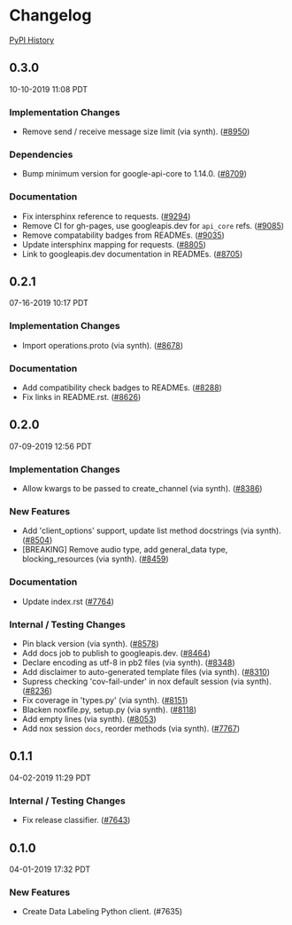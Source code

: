 # Changelog

[PyPI History][1]

[1]: https://pypi.org/project/google-cloud-datalabeling/#history

## 0.3.0

10-10-2019 11:08 PDT


### Implementation Changes
- Remove send / receive message size limit (via synth). ([#8950](https://github.com/googleapis/google-cloud-python/pull/8950))

### Dependencies
- Bump minimum version for google-api-core to 1.14.0. ([#8709](https://github.com/googleapis/google-cloud-python/pull/8709))

### Documentation
- Fix intersphinx reference to requests. ([#9294](https://github.com/googleapis/google-cloud-python/pull/9294))
- Remove CI for gh-pages, use googleapis.dev for `api_core` refs. ([#9085](https://github.com/googleapis/google-cloud-python/pull/9085))
- Remove compatability badges from READMEs. ([#9035](https://github.com/googleapis/google-cloud-python/pull/9035))
- Update intersphinx mapping for requests. ([#8805](https://github.com/googleapis/google-cloud-python/pull/8805))
- Link to googleapis.dev documentation in READMEs. ([#8705](https://github.com/googleapis/google-cloud-python/pull/8705))

## 0.2.1

07-16-2019 10:17 PDT


### Implementation Changes
- Import operations.proto (via synth). ([#8678](https://github.com/googleapis/google-cloud-python/pull/8678))

### Documentation
- Add compatibility check badges to READMEs. ([#8288](https://github.com/googleapis/google-cloud-python/pull/8288))
- Fix links in README.rst. ([#8626](https://github.com/googleapis/google-cloud-python/pull/8626))

## 0.2.0

07-09-2019 12:56 PDT


### Implementation Changes
- Allow kwargs to be passed to create_channel (via synth). ([#8386](https://github.com/googleapis/google-cloud-python/pull/8386))

### New Features
- Add 'client_options' support, update list method docstrings (via synth). ([#8504](https://github.com/googleapis/google-cloud-python/pull/8504))
- [BREAKING] Remove audio type, add general_data type, blocking_resources (via synth). ([#8459](https://github.com/googleapis/google-cloud-python/pull/8459))

### Documentation
- Update index.rst ([#7764](https://github.com/googleapis/google-cloud-python/pull/7764))

### Internal / Testing Changes
- Pin black version (via synth). ([#8578](https://github.com/googleapis/google-cloud-python/pull/8578))
- Add docs job to publish to googleapis.dev. ([#8464](https://github.com/googleapis/google-cloud-python/pull/8464))
- Declare encoding as utf-8 in pb2 files (via synth). ([#8348](https://github.com/googleapis/google-cloud-python/pull/8348))
- Add disclaimer to auto-generated template files (via synth). ([#8310](https://github.com/googleapis/google-cloud-python/pull/8310))
- Supress checking 'cov-fail-under' in nox default session (via synth). ([#8236](https://github.com/googleapis/google-cloud-python/pull/8236))
- Fix coverage in 'types.py' (via synth). ([#8151](https://github.com/googleapis/google-cloud-python/pull/8151))
- Blacken noxfile.py, setup.py (via synth). ([#8118](https://github.com/googleapis/google-cloud-python/pull/8118))
- Add empty lines (via synth). ([#8053](https://github.com/googleapis/google-cloud-python/pull/8053))
- Add nox session `docs`, reorder methods (via synth). ([#7767](https://github.com/googleapis/google-cloud-python/pull/7767))

## 0.1.1

04-02-2019 11:29 PDT

### Internal / Testing Changes

- Fix release classifier. ([#7643](https://github.com/googleapis/google-cloud-python/pull/7643))

## 0.1.0

04-01-2019 17:32 PDT

### New Features

- Create Data Labeling Python client. (#7635)
